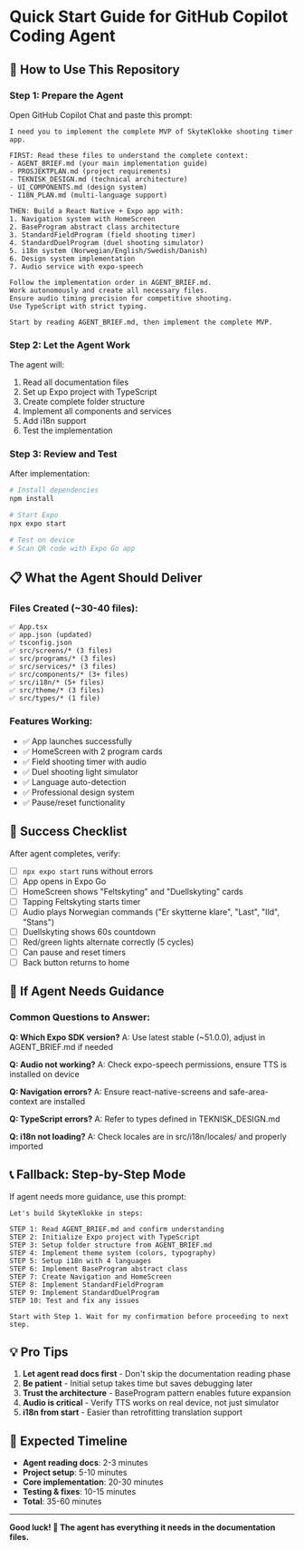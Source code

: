 # Quick Start Guide for GitHub Copilot Coding Agent

## 🚀 How to Use This Repository

### Step 1: Prepare the Agent
Open GitHub Copilot Chat and paste this prompt:

```
I need you to implement the complete MVP of SkyteKlokke shooting timer app.

FIRST: Read these files to understand the complete context:
- AGENT_BRIEF.md (your main implementation guide)
- PROSJEKTPLAN.md (project requirements)
- TEKNISK_DESIGN.md (technical architecture)
- UI_COMPONENTS.md (design system)
- I18N_PLAN.md (multi-language support)

THEN: Build a React Native + Expo app with:
1. Navigation system with HomeScreen
2. BaseProgram abstract class architecture
3. StandardFieldProgram (field shooting timer)
4. StandardDuelProgram (duel shooting simulator)
5. i18n system (Norwegian/English/Swedish/Danish)
6. Design system implementation
7. Audio service with expo-speech

Follow the implementation order in AGENT_BRIEF.md.
Work autonomously and create all necessary files.
Ensure audio timing precision for competitive shooting.
Use TypeScript with strict typing.

Start by reading AGENT_BRIEF.md, then implement the complete MVP.
```

### Step 2: Let the Agent Work
The agent will:
1. Read all documentation files
2. Set up Expo project with TypeScript
3. Create complete folder structure
4. Implement all components and services
5. Add i18n support
6. Test the implementation

### Step 3: Review and Test
After implementation:
```bash
# Install dependencies
npm install

# Start Expo
npx expo start

# Test on device
# Scan QR code with Expo Go app
```

## 📋 What the Agent Should Deliver

### Files Created (~30-40 files):
```
✅ App.tsx
✅ app.json (updated)
✅ tsconfig.json
✅ src/screens/* (3 files)
✅ src/programs/* (3 files)
✅ src/services/* (3 files)
✅ src/components/* (3+ files)
✅ src/i18n/* (5+ files)
✅ src/theme/* (3 files)
✅ src/types/* (1 file)
```

### Features Working:
- ✅ App launches successfully
- ✅ HomeScreen with 2 program cards
- ✅ Field shooting timer with audio
- ✅ Duel shooting light simulator
- ✅ Language auto-detection
- ✅ Professional design system
- ✅ Pause/reset functionality

## 🎯 Success Checklist

After agent completes, verify:
- [ ] `npx expo start` runs without errors
- [ ] App opens in Expo Go
- [ ] HomeScreen shows "Feltskyting" and "Duellskyting" cards
- [ ] Tapping Feltskyting starts timer
- [ ] Audio plays Norwegian commands ("Er skytterne klare", "Last", "Ild", "Stans")
- [ ] Duellskyting shows 60s countdown
- [ ] Red/green lights alternate correctly (5 cycles)
- [ ] Can pause and reset timers
- [ ] Back button returns to home

## 🔧 If Agent Needs Guidance

### Common Questions to Answer:
**Q: Which Expo SDK version?**
A: Use latest stable (~51.0.0), adjust in AGENT_BRIEF.md if needed

**Q: Audio not working?**
A: Check expo-speech permissions, ensure TTS is installed on device

**Q: Navigation errors?**
A: Ensure react-native-screens and safe-area-context are installed

**Q: TypeScript errors?**
A: Refer to types defined in TEKNISK_DESIGN.md

**Q: i18n not loading?**
A: Check locales are in src/i18n/locales/ and properly imported

## 📞 Fallback: Step-by-Step Mode

If agent needs more guidance, use this prompt:

```
Let's build SkyteKlokke in steps:

STEP 1: Read AGENT_BRIEF.md and confirm understanding
STEP 2: Initialize Expo project with TypeScript
STEP 3: Setup folder structure from AGENT_BRIEF.md
STEP 4: Implement theme system (colors, typography)
STEP 5: Setup i18n with 4 languages
STEP 6: Implement BaseProgram abstract class
STEP 7: Create Navigation and HomeScreen
STEP 8: Implement StandardFieldProgram
STEP 9: Implement StandardDuelProgram
STEP 10: Test and fix any issues

Start with Step 1. Wait for my confirmation before proceeding to next step.
```

## 💡 Pro Tips

1. **Let agent read docs first** - Don't skip the documentation reading phase
2. **Be patient** - Initial setup takes time but saves debugging later
3. **Trust the architecture** - BaseProgram pattern enables future expansion
4. **Audio is critical** - Verify TTS works on real device, not just simulator
5. **i18n from start** - Easier than retrofitting translation support

## 🎯 Expected Timeline

- **Agent reading docs**: 2-3 minutes
- **Project setup**: 5-10 minutes
- **Core implementation**: 20-30 minutes
- **Testing & fixes**: 10-15 minutes
- **Total**: 35-60 minutes

---

**Good luck! 🎯 The agent has everything it needs in the documentation files.**